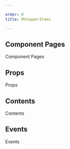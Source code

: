 ```yaml
---

order: 0
title: MStepperItems

---
```

 
## Component Pages
 
Component Pages
 
## Props
 
Props
 
## Contents
 
Contents
 
## Events
 
Events
 
